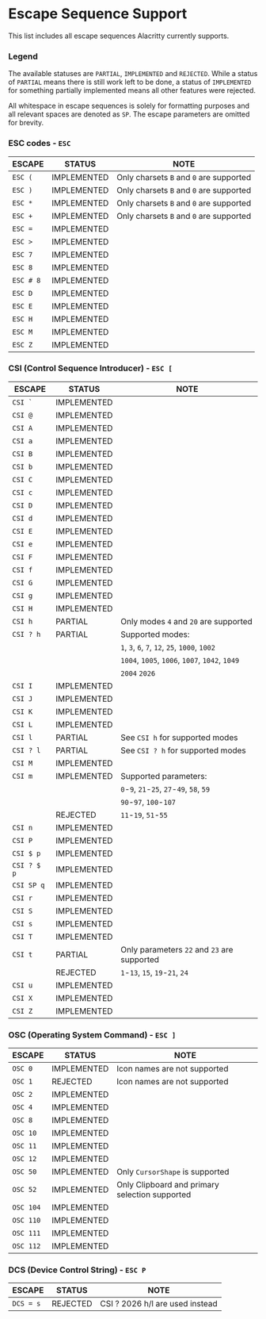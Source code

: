 # Escape Sequence Support

This list includes all escape sequences Alacritty currently supports.

### Legend

The available statuses are `PARTIAL`, `IMPLEMENTED` and `REJECTED`. While a
status of `PARTIAL` means there is still work left to be done, a status of
`IMPLEMENTED` for something partially implemented means all other features were
rejected.

All whitespace in escape sequences is solely for formatting purposes and all
relevant spaces are denoted as `SP`. The escape parameters are omitted for
brevity.

### ESC codes - `ESC`

| ESCAPE    | STATUS      | NOTE                                               |
| --------- | ----------- | -------------------------------------------------- |
| `ESC (`   | IMPLEMENTED | Only charsets `B` and `0` are supported            |
| `ESC )`   | IMPLEMENTED | Only charsets `B` and `0` are supported            |
| `ESC *`   | IMPLEMENTED | Only charsets `B` and `0` are supported            |
| `ESC +`   | IMPLEMENTED | Only charsets `B` and `0` are supported            |
| `ESC =`   | IMPLEMENTED |                                                    |
| `ESC >`   | IMPLEMENTED |                                                    |
| `ESC 7`   | IMPLEMENTED |                                                    |
| `ESC 8`   | IMPLEMENTED |                                                    |
| `ESC # 8` | IMPLEMENTED |                                                    |
| `ESC D`   | IMPLEMENTED |                                                    |
| `ESC E`   | IMPLEMENTED |                                                    |
| `ESC H`   | IMPLEMENTED |                                                    |
| `ESC M`   | IMPLEMENTED |                                                    |
| `ESC Z`   | IMPLEMENTED |                                                    |

### CSI (Control Sequence Introducer) - `ESC [`

| ESCAPE     | STATUS      | NOTE                                              |
| ---------- | ----------- | ------------------------------------------------- |
| ``CSI ` `` | IMPLEMENTED |                                                   |
| `CSI @`    | IMPLEMENTED |                                                   |
| `CSI A`    | IMPLEMENTED |                                                   |
| `CSI a`    | IMPLEMENTED |                                                   |
| `CSI B`    | IMPLEMENTED |                                                   |
| `CSI b`    | IMPLEMENTED |                                                   |
| `CSI C`    | IMPLEMENTED |                                                   |
| `CSI c`    | IMPLEMENTED |                                                   |
| `CSI D`    | IMPLEMENTED |                                                   |
| `CSI d`    | IMPLEMENTED |                                                   |
| `CSI E`    | IMPLEMENTED |                                                   |
| `CSI e`    | IMPLEMENTED |                                                   |
| `CSI F`    | IMPLEMENTED |                                                   |
| `CSI f`    | IMPLEMENTED |                                                   |
| `CSI G`    | IMPLEMENTED |                                                   |
| `CSI g`    | IMPLEMENTED |                                                   |
| `CSI H`    | IMPLEMENTED |                                                   |
| `CSI h`    | PARTIAL     | Only modes `4` and `20` are supported             |
| `CSI ? h`  | PARTIAL     | Supported modes:                                  |
|            |             |   `1`, `3`, `6`, `7`, `12`, `25`, `1000`, `1002`  |
|            |             |   `1004`, `1005`, `1006`, `1007`, `1042`, `1049`  |
|            |             |   `2004` `2026`                                   |
| `CSI I`    | IMPLEMENTED |                                                   |
| `CSI J`    | IMPLEMENTED |                                                   |
| `CSI K`    | IMPLEMENTED |                                                   |
| `CSI L`    | IMPLEMENTED |                                                   |
| `CSI l`    | PARTIAL     | See `CSI h` for supported modes                   |
| `CSI ? l`  | PARTIAL     | See `CSI ? h` for supported modes                 |
| `CSI M`    | IMPLEMENTED |                                                   |
| `CSI m`    | IMPLEMENTED | Supported parameters:                             |
|            |             |   `0`-`9`, `21`-`25`, `27`-`49`, `58`, `59`       |
|            |             |   `90`-`97`, `100`-`107`                          |
|            | REJECTED    | `11`-`19`, `51`-`55`                              |
| `CSI n`    | IMPLEMENTED |                                                   |
| `CSI P`    | IMPLEMENTED |                                                   |
| `CSI $ p`  | IMPLEMENTED |                                                   |
| `CSI ? $ p`| IMPLEMENTED |                                                   |
| `CSI SP q` | IMPLEMENTED |                                                   |
| `CSI r`    | IMPLEMENTED |                                                   |
| `CSI S`    | IMPLEMENTED |                                                   |
| `CSI s`    | IMPLEMENTED |                                                   |
| `CSI T`    | IMPLEMENTED |                                                   |
| `CSI t`    | PARTIAL     | Only parameters `22` and `23` are supported       |
|            | REJECTED    | `1`-`13`, `15`, `19`-`21`, `24`                   |
| `CSI u`    | IMPLEMENTED |                                                   |
| `CSI X`    | IMPLEMENTED |                                                   |
| `CSI Z`    | IMPLEMENTED |                                                   |

### OSC (Operating System Command) - `ESC ]`

| ESCAPE    | STATUS      | NOTE                                               |
| --------- | ----------- | -------------------------------------------------- |
| `OSC 0`   | IMPLEMENTED | Icon names are not supported                       |
| `OSC 1`   | REJECTED    | Icon names are not supported                       |
| `OSC 2`   | IMPLEMENTED |                                                    |
| `OSC 4`   | IMPLEMENTED |                                                    |
| `OSC 8`   | IMPLEMENTED |                                                    |
| `OSC 10`  | IMPLEMENTED |                                                    |
| `OSC 11`  | IMPLEMENTED |                                                    |
| `OSC 12`  | IMPLEMENTED |                                                    |
| `OSC 50`  | IMPLEMENTED | Only `CursorShape` is supported                    |
| `OSC 52`  | IMPLEMENTED | Only Clipboard and primary selection supported     |
| `OSC 104` | IMPLEMENTED |                                                    |
| `OSC 110` | IMPLEMENTED |                                                    |
| `OSC 111` | IMPLEMENTED |                                                    |
| `OSC 112` | IMPLEMENTED |                                                    |

### DCS (Device Control String) - `ESC P`

| ESCAPE    | STATUS      | NOTE                                               |
| --------- | ----------- | -------------------------------------------------- |
| `DCS = s` | REJECTED    | CSI ? 2026 h/l are used instead                    |
